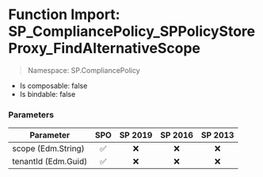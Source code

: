 # Function Import: SP_CompliancePolicy_SPPolicyStoreProxy_FindAlternativeScope

> Namespace: SP.CompliancePolicy

- Is composable: false
- Is bindable: false

### Parameters

Parameter | SPO | SP 2019 | SP 2016 | SP 2013
----------|:---:|:-------:|:-------:|:-------:
scope (Edm.String) | ✅ | ❌ | ❌ | ❌
tenantId (Edm.Guid) | ✅ | ❌ | ❌ | ❌